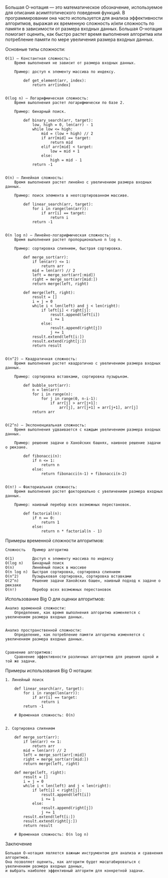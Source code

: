 
Большая O-нотация — это математическое обозначение, используемое для описания асимптотического поведения функций. 
В программировании она часто используется для анализа эффективности алгоритмов, выражая их временную сложность 
и/или сложность по памяти в зависимости от размера входных данных. Большая O-нотация помогает оценить, 
как быстро растет время выполнения алгоритма или потребление памяти по мере увеличения размера входных данных.


Основные типы сложности:

    O(1) — Константная сложность:
        Время выполнения не зависит от размера входных данных.

        Пример: доступ к элементу массива по индексу.
        
            def get_element(arr, index):
                return arr[index]

    
    O(log n) — Логарифмическая сложность:
        Время выполнения растет логарифмически по базе 2.

        Пример: бинарный поиск.
        
            def binary_search(arr, target):
                low, high = 0, len(arr) - 1
                while low <= high:
                    mid = (low + high) // 2
                    if arr[mid] == target:
                        return mid
                    elif arr[mid] < target:
                        low = mid + 1
                    else:
                        high = mid - 1
                return -1

    
    O(n) — Линейная сложность:
        Время выполнения растет линейно с увеличением размера входных данных.

        Пример: поиск элемента в неотсортированном массиве.
        
            def linear_search(arr, target):
                for i in range(len(arr)):
                    if arr[i] == target:
                        return i
                return -1

        
    O(n log n) — Линейно-логарифмическая сложность:
        Время выполнения растет пропорционально n log n.

        Пример: сортировка слиянием, быстрая сортировка.
        
            def merge_sort(arr):
                if len(arr) <= 1:
                    return arr
                mid = len(arr) // 2
                left = merge_sort(arr[:mid])
                right = merge_sort(arr[mid:])
                return merge(left, right)
        
            def merge(left, right):
                result = []
                i = j = 0
                while i < len(left) and j < len(right):
                    if left[i] < right[j]:
                        result.append(left[i])
                        i += 1
                    else:
                        result.append(right[j])
                        j += 1
                result.extend(left[i:])
                result.extend(right[j:])
                return result

        
    O(n^2) — Квадратичная сложность:
        Время выполнения растет квадратично с увеличением размера входных данных.

        Пример: сортировка вставками, сортировка пузырьком.

            def bubble_sort(arr):
                n = len(arr)
                for i in range(n):
                    for j in range(0, n-i-1):
                        if arr[j] > arr[j+1]:
                            arr[j], arr[j+1] = arr[j+1], arr[j]
                return arr
    

    O(2^n) — Экспоненциальная сложность:
        Время выполнения удваивается с каждым увеличением размера входных данных.

        Пример: решение задачи о Ханойских башнях, наивное решение задачи о рюкзаке.
        
            def fibonacci(n):
                if n <= 1:
                    return n
                else:
                    return fibonacci(n-1) + fibonacci(n-2)

        
    O(n!) — Факториальная сложность:
        Время выполнения растет факториально с увеличением размера входных данных.

        Пример: наивный перебор всех возможных перестановок.
        
            def factorial(n):
                if n == 0:
                    return 1
                else:
                    return n * factorial(n - 1)

    
Примеры временной сложности алгоритмов:

    Сложность	Пример алгоритма

    O(1)	    Доступ к элементу массива по индексу
    O(log n)	Бинарный поиск
    O(n)	    Линейный поиск в массиве
    O(n log n)	Быстрая сортировка, сортировка слиянием
    O(n^2)	    Пузырьковая сортировка, сортировка вставками
    O(2^n)	    Решение задачи Ханойских башен, наивный подход к задаче о рюкзаке
    O(n!)	    Перебор всех возможных перестановок



Использование Big O для оценки алгоритмов:

    Анализ временной сложности:
        Определение, как время выполнения алгоритма изменяется с увеличением размера входных данных.
    
    
    Анализ пространственной сложности:
        Определение, как потребление памяти алгоритма изменяется с увеличением размера входных данных.
    
    
    Сравнение алгоритмов:
        Сравнение эффективности различных алгоритмов для решения одной и той же задачи.


Примеры использования Big O нотации:

    1. Линейный поиск
        
        def linear_search(arr, target):
            for i in range(len(arr)):
                if arr[i] == target:
                    return i
            return -1
        
        # Временная сложность: O(n)


    2. Сортировка слиянием
        
        def merge_sort(arr):
            if len(arr) <= 1:
                return arr
            mid = len(arr) // 2
            left = merge_sort(arr[:mid])
            right = merge_sort(arr[mid:])
            return merge(left, right)
        
        def merge(left, right):
            result = []
            i = j = 0
            while i < len(left) and j < len(right):
                if left[i] < right[j]:
                    result.append(left[i])
                    i += 1
                else:
                    result.append(right[j])
                    j += 1
            result.extend(left[i:])
            result.extend(right[j:])
            return result
        
        # Временная сложность: O(n log n)


Заключение

    Большая O-нотация является важным инструментом для анализа и сравнения алгоритмов. 
    Она позволяет оценить, как алгоритм будет масштабироваться с увеличением размера входных данных, 
    и выбрать наиболее эффективный алгоритм для конкретной задачи.

